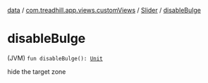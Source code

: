 [data](../../index.md) / [com.treadhill.app.views.customViews](../index.md) / [Slider](index.md) / [disableBulge](./disable-bulge.md)

# disableBulge

(JVM) `fun disableBulge(): `[`Unit`](https://kotlinlang.org/api/latest/jvm/stdlib/kotlin/-unit/index.html)

hide the target zone

